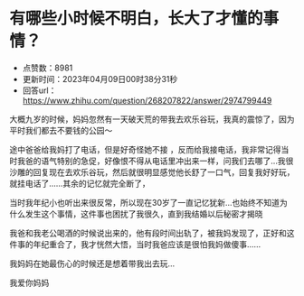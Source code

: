 # 有哪些小时候不明白，长大了才懂的事情？
- 点赞数：8981
- 更新时间：2023年04月09日00时38分31秒
- 回答url：https://www.zhihu.com/question/268207822/answer/2974799449
<body>
 <p data-pid="b_BKkUZV">大概九岁的时候，妈妈忽然有一天破天荒的带我去欢乐谷玩，我真的震惊了，因为平时我们都去不要钱的公园～</p>
 <p data-pid="6vP5z6-w">途中爸爸给我妈打了电话，但是好奇怪她不接 ，反而给我接电话，我非常记得当时我爸的语气特别的急促，好像恨不得从电话里冲出来一样，问我们去哪了…我很沙雕的回复现在去欢乐谷玩，然后就很明显感觉他长舒了一口气，回复我好好玩，就挂电话了……其余的记忆就完全断了，</p>
 <p data-pid="NUQPziUk">当时我年纪小也听出来很反常，所以现在30岁了一直记忆犹新…也始终不知道为什么发生这个事情，这件事也困扰了我很久，直到我结婚以后秘密才揭晓</p>
 <p data-pid="J6HbLM_j">我爸和我老公喝酒的时候说出来的，他有段时间出轨了，被我妈发现了，正好和这件事的年纪重合了，我才恍然大悟，当时我爸应该是很怕我妈做傻事……</p>
 <p data-pid="wlZln2Hm">我妈妈在她最伤心的时候还是想着带我出去玩…</p>
 <p data-pid="CBiMbNGs">我爱你妈妈</p>
</body>